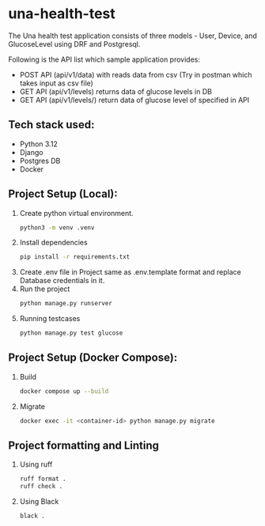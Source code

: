 # una-health-test

The Una health test application consists of three models - User, Device, and GlucoseLevel using DRF and Postgresql.

Following is the API list which sample application provides:

- POST API (api/v1/data) with reads data from csv (Try in postman which takes input as csv file)
- GET API (api/v1/levels) returns data of glucose levels in DB
- GET API (api/v1/levels/<id>) return data of glucose level of <id> specified in API


## Tech stack used:

- Python 3.12
- Django
- Postgres DB
- Docker


## Project Setup (Local):

1) Create python virtual environment.
	```bash
	python3 -m venv .venv
	```
2) Install dependencies
	```bash
	pip install -r requirements.txt
	```
3) Create .env file in Project same as .env.template format and replace Database credentials in it.
4) Run the project
	```bash
	python manage.py runserver
	```
5) Running testcases
	```bash
	python manage.py test glucose
	```
 
## Project Setup (Docker Compose):

1) Build
	```bash
	docker compose up --build
	```
2) Migrate
	```bash
	docker exec -it <container-id> python manage.py migrate
	```
 
## Project formatting and Linting

1) Using ruff 
	```bash
	ruff format .
	ruff check .
	```
2) Using Black
	```bash
	black .
	```